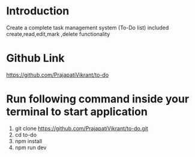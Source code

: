# Introduction 
Create a complete task management system (To-Do list) included create,read,edit,mark ,delete functionality

# Github Link
https://github.com/PrajapatiVikrant/to-do


# Run following command inside your terminal to start application
1. git clone https://github.com/PrajapatiVikrant/to-do.git
2. cd to-do
3. npm install
4. npm run dev 